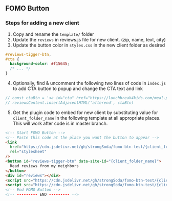 ## FOMO Button

### Steps for adding a new client

1. Copy and rename the `template/` folder
2. Update the `reviews` in reviews.js file for new client. (zip, name, text, city)
3. Update the button color in `styles.css` in the new client folder as desired

```css
#reviews-tigger-btn,
#cta {
  background-color: #f15645;
  /* ... */
}
```

4. Optionally, find & uncomment the following two lines of code in `index.js` to add CTA button to popup and change the CTA text and link

```javascript
// const ctaBtn = '<a id="cta" href="https://lunchbreak4kids.com/meal-plans/">Get Started</a>'
// reviewsContent.insertAdjacentHTML('afterend', ctaBtn)
```

5. Get the plugin code to embed for new client by substituting value for `client_folder_name` in the following template at all appropriate places. This will work after code is in master branch.

```html
<!-- Start FOMO Button -->
<!-- Paste this code at the place you want the button to appear -->
<link
  href="https://cdn.jsdelivr.net/gh/strongSoda/fomo-btn-test/{client_folder_name}/styles.min.css"
  rel="stylesheet"
/>
<button id="reviews-tigger-btn" data-site-id="{client_folder_name}">
  Read reviews from my neighbors
</button>
<div id="reviews"></div>
<script src="https://cdn.jsdelivr.net/gh/strongSoda/fomo-btn-test/{client_folder_name}/reviews.min.js"></script>
<script src="https://cdn.jsdelivr.net/gh/strongSoda/fomo-btn-test/{client_folder_name}/index.min.js"></script>
<!-- End FOMO Button -->
<!-- --------- END --------- -->
```
